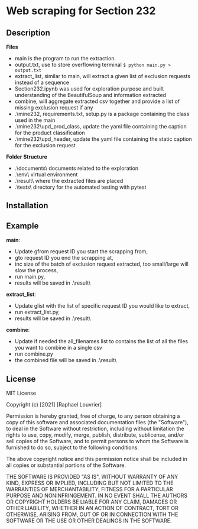 # Web scraping for Section 232

## Description
**Files**
* main is the program to run the extraction.  
* output.txt, use to store overflowing terminal `$ python main.py > output.txt`
* extract_list, similar to main, will extract a given list of exclusion requests instead of a sequence  
* Section232.ipynb was used for exploration purpose and built understanding of the BeautifulSoup and information extracted
* combine, will aggregate extracted csv together and provide a list of missing exclusion request if any
* .\mine232\, requirements.txt, setup.py is a package containing the class used in the main
* .\mine232\upd_prod_class, update the yaml file containing the caption for the product classification
* .\mine232\upd_header, update the yaml file containing the static caption for the exclusion request

**Folder Structure**
* .\documents\ documents related to the exploration
* .\env\ virtual environment
* .\result\ where the extracted files are placed
* .\tests\ directory for the automated testing with pytest

## Installation

## Example
__main__: 
* Update gfrom request ID you start the scrapping from, 
* gto request ID you end the scrapping at, 
* inc size of the batch of exclusion request extracted, too small/large will slow the process,
* run main.py, 
* results will be saved in .\result\

__extract_list__:
* Update glist with the list of specific request ID you would like to extract,
* run extract_list.py, 
* results will be saved in .\result\

__combine__:
* Update if needed the all_filenames list to contains the list of all the files you want to combine in a single csv
* run combine.py
* the combined file will be saved in .\result\

## License
MIT License

Copyright (c) [2021] [Raphael Louvrier]

Permission is hereby granted, free of charge, to any person obtaining a copy
of this software and associated documentation files (the "Software"), to deal
in the Software without restriction, including without limitation the rights
to use, copy, modify, merge, publish, distribute, sublicense, and/or sell
copies of the Software, and to permit persons to whom the Software is
furnished to do so, subject to the following conditions:

The above copyright notice and this permission notice shall be included in all
copies or substantial portions of the Software.

THE SOFTWARE IS PROVIDED "AS IS", WITHOUT WARRANTY OF ANY KIND, EXPRESS OR
IMPLIED, INCLUDING BUT NOT LIMITED TO THE WARRANTIES OF MERCHANTABILITY,
FITNESS FOR A PARTICULAR PURPOSE AND NONINFRINGEMENT. IN NO EVENT SHALL THE
AUTHORS OR COPYRIGHT HOLDERS BE LIABLE FOR ANY CLAIM, DAMAGES OR OTHER
LIABILITY, WHETHER IN AN ACTION OF CONTRACT, TORT OR OTHERWISE, ARISING FROM,
OUT OF OR IN CONNECTION WITH THE SOFTWARE OR THE USE OR OTHER DEALINGS IN THE
SOFTWARE. 